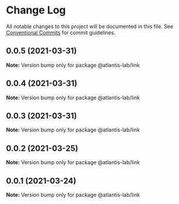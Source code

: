 # Change Log

All notable changes to this project will be documented in this file.
See [Conventional Commits](https://conventionalcommits.org) for commit guidelines.

## 0.0.5 (2021-03-31)

**Note:** Version bump only for package @atlantis-lab/link





## 0.0.4 (2021-03-31)

**Note:** Version bump only for package @atlantis-lab/link





## 0.0.3 (2021-03-31)

**Note:** Version bump only for package @atlantis-lab/link





## 0.0.2 (2021-03-25)

**Note:** Version bump only for package @atlantis-lab/link





## 0.0.1 (2021-03-24)

**Note:** Version bump only for package @atlantis-lab/link
